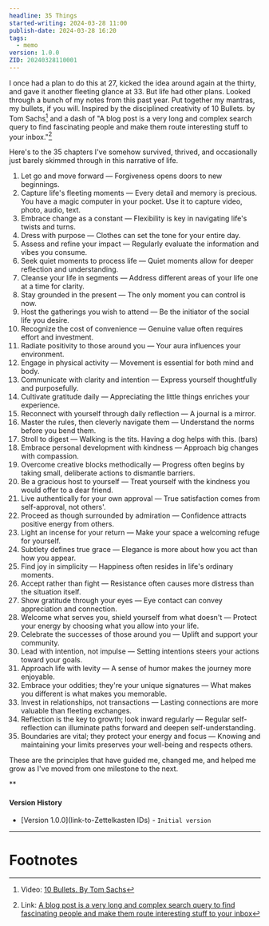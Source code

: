 ```yaml
---
headline: 35 Things
started-writing: 2024-03-28 11:00
publish-date: 2024-03-28 16:20
tags:
  - memo
version: 1.0.0
ZID: 20240328110001
---
```

I once had a plan to do this at 27, kicked the idea around again at the thirty, and gave it another fleeting glance at 33. But life had other plans. Looked through a bunch of my notes from this past year. Put together my mantras, my bullets, if you will. Inspired by the disciplined creativity of 10 Bullets. by Tom Sachs[^1] and a dash of "A blog post is a very long and complex search query to find fascinating people and make them route interesting stuff to your inbox."[^2]

Here's to the 35 chapters I've somehow survived, thrived, and occasionally just barely skimmed through in this narrative of life.

1. Let go and move forward — Forgiveness opens doors to new beginnings.
2. Capture life's fleeting moments — Every detail and memory is precious. You have a magic computer in your pocket. Use it to capture video, photo, audio, text.
3. Embrace change as a constant — Flexibility is key in navigating life's twists and turns.
4. Dress with purpose — Clothes can set the tone for your entire day.
5. Assess and refine your impact — Regularly evaluate the information and vibes you consume.
6. Seek quiet moments to process life — Quiet moments allow for deeper reflection and understanding.
7. Cleanse your life in segments — Address different areas of your life one at a time for clarity.
8. Stay grounded in the present — The only moment you can control is now.
9. Host the gatherings you wish to attend — Be the initiator of the social life you desire.
10. Recognize the cost of convenience — Genuine value often requires effort and investment.
11. Radiate positivity to those around you — Your aura influences your environment.
12. Engage in physical activity — Movement is essential for both mind and body.
13. Communicate with clarity and intention — Express yourself thoughtfully and purposefully.
14. Cultivate gratitude daily — Appreciating the little things enriches your experience.
15. Reconnect with yourself through daily reflection — A journal is a mirror.
16. Master the rules, then cleverly navigate them — Understand the norms before you bend them.
17. Stroll to digest — Walking is the tits. Having a dog helps with this. (bars)
18. Embrace personal development with kindness — Approach big changes with compassion.
19. Overcome creative blocks methodically — Progress often begins by taking small, deliberate actions to dismantle barriers.
20. Be a gracious host to yourself — Treat yourself with the kindness you would offer to a dear friend.
21. Live authentically for your own approval — True satisfaction comes from self-approval, not others'.
22. Proceed as though surrounded by admiration — Confidence attracts positive energy from others.
23. Light an incense for your return — Make your space a welcoming refuge for yourself.
24. Subtlety defines true grace — Elegance is more about how you act than how you appear.
25. Find joy in simplicity — Happiness often resides in life's ordinary moments.
26. Accept rather than fight — Resistance often causes more distress than the situation itself.
27. Show gratitude through your eyes — Eye contact can convey appreciation and connection.
28. Welcome what serves you, shield yourself from what doesn't — Protect your energy by choosing what you allow into your life.
29. Celebrate the successes of those around you — Uplift and support your community.
30. Lead with intention, not impulse — Setting intentions steers your actions toward your goals.
31. Approach life with levity — A sense of humor makes the journey more enjoyable.
32. Embrace your oddities; they're your unique signatures — What makes you different is what makes you memorable.
33. Invest in relationships, not transactions — Lasting connections are more valuable than fleeting exchanges.
34. Reflection is the key to growth; look inward regularly — Regular self-reflection can illuminate paths forward and deepen self-understanding.
35. Boundaries are vital; they protect your energy and focus — Knowing and maintaining your limits preserves your well-being and respects others.

These are the principles that have guided me, changed me, and helped me grow as I've moved from one milestone to the next.

**

#### Version History 
- [Version 1.0.0](link-to-Zettelkasten IDs) - `Initial version`

---
# Footnotes

[^1]: Video: [10 Bullets. By Tom Sachs](https://www.youtube.com/watch?v=49p1JVLHUos)
[^2]: Link: [A blog post is a very long and complex search query to find fascinating people and make them route interesting stuff to your inbox](https://www.henrikkarlsson.xyz/p/search-query)